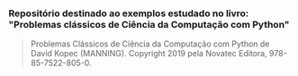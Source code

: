 ### Repositório destinado ao exemplos estudado no livro: "Problemas clássicos de Ciência da Computação com Python"
> Problemas Clássicos de Ciência da Computação com Python de David Kopec (MANNING). Copyright 2019 pela Novatec Editora, 978-85-7522-805-0.

